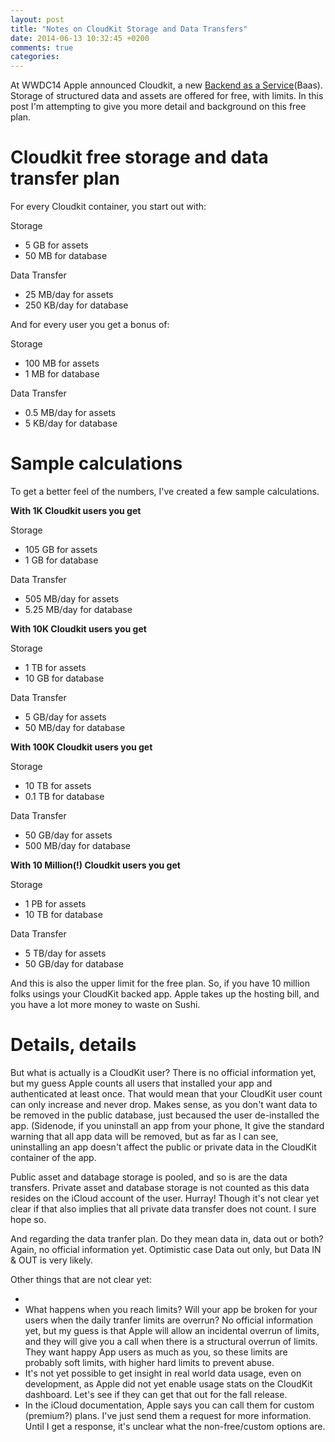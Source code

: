 ```yaml
---
layout: post
title: "Notes on CloudKit Storage and Data Transfers"
date: 2014-06-13 10:32:45 +0200
comments: true
categories: 
---
```


At WWDC14 Apple announced Cloudkit, a new [Backend as a Service](http://en.wikipedia.org/wiki/Backend_as_a_service)(Baas). Storage of structured data and assets are offered for free, with limits. In this post I'm attempting to give you more detail and background on this free plan.

<!-- more -->

# Cloudkit free storage and data transfer plan

For every Cloudkit container, you start out with:

Storage
- 5 GB for assets
- 50 MB for database

Data Transfer
- 25 MB/day for assets
- 250 KB/day for database

And for every user you get a bonus of:

Storage
- 100 MB for assets
- 1 MB for database

Data Transfer
- 0.5 MB/day for assets
- 5 KB/day for database

# Sample calculations

To get a better feel of the numbers, I've created a few sample calculations.

**With 1K Cloudkit users you get**

Storage
- 105 GB for assets
- 1 GB for database

Data Transfer
- 505 MB/day for assets
- 5.25 MB/day for database

**With 10K Cloudkit users you get**

Storage
- 1 TB for assets
- 10 GB for database

Data Transfer
- 5 GB/day for assets
- 50 MB/day for database

**With 100K Cloudkit users you get**

Storage
- 10 TB for assets
- 0.1 TB for database

Data Transfer
- 50 GB/day for assets
- 500 MB/day for database


**With 10 Million(!) Cloudkit users you get**

Storage
- 1 PB for assets
- 10 TB for database

Data Transfer
- 5 TB/day for assets
- 50 GB/day for database

And this is also the upper limit for the free plan. So, if you have 10 million folks usings your CloudKit backed app. Apple takes up the hosting bill, and you have a lot more money to waste on Sushi. 

# Details, details

But what is actually is a CloudKit user? There is no official information yet, but my guess Apple counts all users that installed your app and authenticated at least once. That would mean that your CloudKit user count can only increase and never drop. Makes sense, as you don't want data to be removed in the public database, just becaused the user de-installed the app. (Sidenode, if you uninstall an app from your phone, It give the standard warning that all app data will be removed, but as far as I can see, uninstalling an app doesn't affect the public or private data in the CloudKit container of the app.

Public asset and databage storage is pooled, and so is are the data transfers. Private asset and database storage is not counted as this data resides on the iCloud account of the user. Hurray! Though it's not clear yet clear if that also implies that all private data transfer does not count. I sure hope so.

And regarding the data tranfer plan. Do they mean data in, data out or both? Again, no official information yet. Optimistic case Data out only, but Data IN & OUT is very likely.

Other things that are not clear yet:

- 
- What happens when you reach limits? Will your app be broken for your users when the daily tranfer limits are overrun? No official information yet, but my guess is that Apple will allow an incidental overrun of limits, and they will give you a call when there is a structural overrun of limits. They want happy App users as much as you, so these limits are probably soft limits, with higher hard limits to prevent abuse.
- It's not yet possible to get insight in real world data usage, even on development, as Apple did not yet enable usage stats on the CloudKit dashboard. Let's see if they can get that out for the fall release.
- In the iCloud documentation, Apple says you can call them for custom (premium?) plans. I've just send them a request for more information. Until I get a response, it's unclear what the non-free/custom options are.
